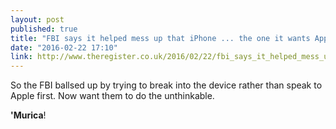 ```yaml
---
layout: post
published: true
title: "FBI says it helped mess up that iPhone ... the one it wants Apple to crack"
date: "2016-02-22 17:10"
link: http://www.theregister.co.uk/2016/02/22/fbi_says_it_helped_mess_up_ithati_iphone_the_one_it_wants_apple_to_crack/
---
```


So the FBI ballsed up by trying to break into the device rather than speak to Apple first. Now want them to do the unthinkable.

**'Murica**!

